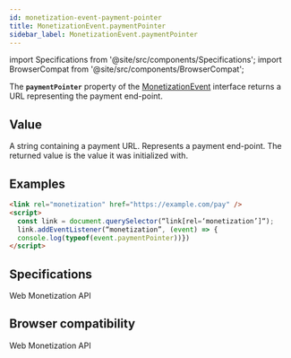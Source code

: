 ```yaml
---
id: monetization-event-payment-pointer
title: MonetizationEvent.paymentPointer
sidebar_label: MonetizationEvent.paymentPointer
---
```


import Specifications from '@site/src/components/Specifications';
import BrowserCompat from '@site/src/components/BrowserCompat';

The **`paymentPointer`** property of the [MonetizationEvent](monetization-event.md) interface returns a URL representing the payment end-point.

## Value

A string containing a payment URL. Represents a payment end-point. The returned value is the value it was initialized with.

## Examples

```html
<link rel="monetization" href="https://example.com/pay" />
<script>
  const link = document.querySelector(“link[rel=‘monetization’]“);
  link.addEventListener(“monetization”, (event) => {
  console.log(typeof(event.paymentPointer))})
</script>
```

## Specifications

<Specifications link="paymentpointer-attribute">Web Monetization API</Specifications>

## Browser compatibility

<BrowserCompat data="paymentPointer.json">Web Monetization API</BrowserCompat>
